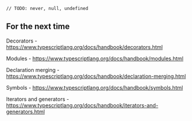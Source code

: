     // TODO: never, null, undefined
    
    


## For the next time

Decorators - https://www.typescriptlang.org/docs/handbook/decorators.html

Modules - https://www.typescriptlang.org/docs/handbook/modules.html

Declaration merging - https://www.typescriptlang.org/docs/handbook/declaration-merging.html

Symbols - https://www.typescriptlang.org/docs/handbook/symbols.html

Iterators and generators - https://www.typescriptlang.org/docs/handbook/iterators-and-generators.html